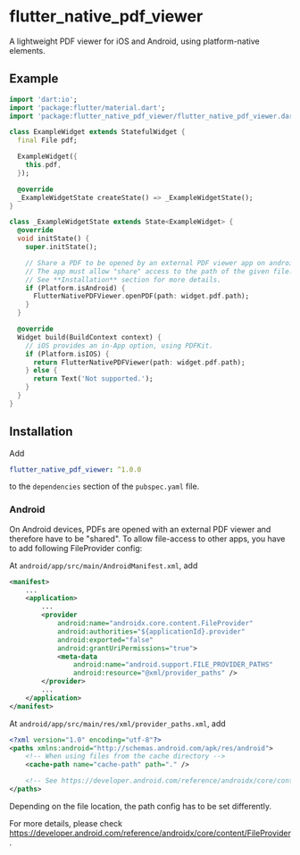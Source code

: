 # flutter_native_pdf_viewer

A lightweight PDF viewer for iOS and Android, using platform-native elements.


## Example

```dart
import 'dart:io';
import 'package:flutter/material.dart';
import 'package:flutter_native_pdf_viewer/flutter_native_pdf_viewer.dart';

class ExampleWidget extends StatefulWidget {
  final File pdf;

  ExampleWidget({
    this.pdf,
  });

  @override
  _ExampleWidgetState createState() => _ExampleWidgetState();
}

class _ExampleWidgetState extends State<ExampleWidget> {
  @override
  void initState() {
    super.initState();

    // Share a PDF to be opened by an external PDF viewer app on android devices.
    // The app must allow "share" access to the path of the given file.
    // See **Installation** section for more details.
    if (Platform.isAndroid) {
      FlutterNativePDFViewer.openPDF(path: widget.pdf.path);
    }
  }

  @override
  Widget build(BuildContext context) {
    // iOS provides an in-App option, using PDFKit.
    if (Platform.isIOS) {
      return FlutterNativePDFViewer(path: widget.pdf.path);
    } else {
      return Text('Not supported.');
    }
  }
}
```


## Installation

Add

```yaml
flutter_native_pdf_viewer: ^1.0.0
```

to the `dependencies` section of the `pubspec.yaml` file.

### Android

On Android devices, PDFs are opened with an external PDF viewer and therefore have to be "shared".
To allow file-access to other apps, you have to add following FileProvider config:

At `android/app/src/main/AndroidManifest.xml`, add

```xml
<manifest>
    ...
    <application>
        ...
        <provider
            android:name="androidx.core.content.FileProvider"
            android:authorities="${applicationId}.provider"
            android:exported="false"
            android:grantUriPermissions="true">
            <meta-data
                android:name="android.support.FILE_PROVIDER_PATHS"
                android:resource="@xml/provider_paths" />
        </provider>
        ...
    </application>
</manifest>
```

At `android/app/src/main/res/xml/provider_paths.xml`, add

```xml
<?xml version="1.0" encoding="utf-8"?>
<paths xmlns:android="http://schemas.android.com/apk/res/android">
    <!-- When using files from the cache directory -->
    <cache-path name="cache-path" path="." />

    <!-- See https://developer.android.com/reference/androidx/core/content/FileProvider#SpecifyFiles for more path options -->
</paths>
```

Depending on the file location, the path config has to be set differently.

For more details, please check https://developer.android.com/reference/androidx/core/content/FileProvider.
